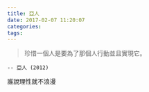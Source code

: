 ```yaml
---
title: 亞人
date: 2017-02-07 11:20:07
categories:
tags:
---
```


> 珍惜一個人是要為了那個人行動並且實現它。

`-- 亞人 (2012)` 

<!--more-->

誰說理性就不浪漫
